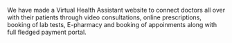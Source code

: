 We have made a Virtual Health Assistant website to connect doctors all over with their patients through video consultations, online prescriptions, booking of lab tests, E-pharmacy and booking of appoinments along with full fledged payment portal.

